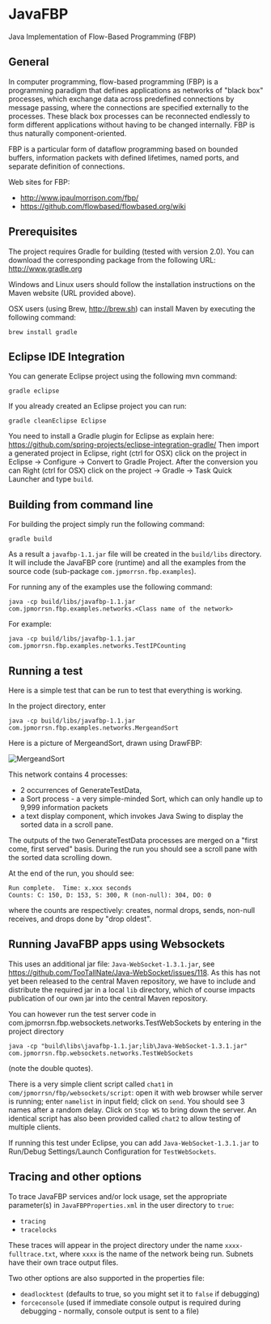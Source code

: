JavaFBP
===

Java Implementation of Flow-Based Programming (FBP)


General
---

In computer programming, flow-based programming (FBP) is a programming paradigm that defines applications as networks of "black box" processes, which exchange data across predefined connections by message passing, where the connections are specified externally to the processes. These black box processes can be reconnected endlessly to form different applications without having to be changed internally. FBP is thus naturally component-oriented.

FBP is a particular form of dataflow programming based on bounded buffers, information packets with defined lifetimes, named ports, and separate definition of connections.

Web sites for FBP: 
* http://www.jpaulmorrison.com/fbp/
* https://github.com/flowbased/flowbased.org/wiki

Prerequisites
---


The project requires Gradle for building (tested with version 2.0). You can download the corresponding package from the following URL: 
http://www.gradle.org

Windows and Linux users should follow the installation instructions on the Maven website (URL provided above).

OSX users (using Brew, http://brew.sh) can install Maven by executing the following command:

    brew install gradle


Eclipse IDE Integration
---

You can generate Eclipse project using the following mvn command:

    gradle eclipse

If you already created an Eclipse project you can run:

    gradle cleanEclipse Eclipse

You need to install a Gradle plugin for Eclipse as explain here:
https://github.com/spring-projects/eclipse-integration-gradle/
Then import a generated project in Eclipse, right (ctrl for OSX) click on the project in Eclipse -> Configure -> Convert to Gradle Project. After the conversion you can Right (ctrl for OSX) click on the project -> Gradle -> Task Quick Launcher and type `build`.


Building from command line
---

For building the project simply run the following command:

    gradle build

As a result a `javafbp-1.1.jar` file will be created in the `build/libs` directory. It will include the JavaFBP core (runtime) and all the examples from the source code (sub-package `com.jpmorrsn.fbp.examples`). 

For running any of the examples use the following command:

    java -cp build/libs/javafbp-1.1.jar com.jpmorrsn.fbp.examples.networks.<Class name of the network>

For example:

    java -cp build/libs/javafbp-1.1.jar com.jpmorrsn.fbp.examples.networks.TestIPCounting


Running a test
----

Here is a simple test that can be run to test that everything is working.

In the project directory, enter

    java -cp build/libs/javafbp-1.1.jar com.jpmorrsn.fbp.examples.networks.MergeandSort

Here is a picture of MergeandSort, drawn using DrawFBP:

![MergeandSort](https://github.com/jpaulm/javafbp/blob/master/docs/MergeandSort.png "Diagram of MergeandSort Network")
    
This network contains 4 processes: 

* 2 occurrences of GenerateTestData, 
* a Sort process - a very simple-minded Sort, which can only handle up to 9,999 information packets 
* a text display component, which invokes Java Swing to display the sorted data in a scroll pane. 
 
The outputs of the two GenerateTestData processes are merged on a "first come, first served" basis.  During the run you should see a scroll pane with the sorted data scrolling down.

At the end of the run, you should see:

    Run complete.  Time: x.xxx seconds
    Counts: C: 150, D: 153, S: 300, R (non-null): 304, DO: 0
    
where the counts are respectively: creates, normal drops, sends, non-null receives, and drops done by "drop oldest".   

Running JavaFBP apps using Websockets
-----

This uses an additional jar file: `Java-WebSocket-1.3.1.jar`, see https://github.com/TooTallNate/Java-WebSocket/issues/118.  As this has not yet been released to the central Maven repository, we have to include and distribute the required jar in a local `lib` directory, which of course impacts publication of our own jar into the central Maven repository.

You can however run the test server code in com.jpmorrsn.fbp.websockets.networks.TestWebSockets by entering in the project directory

    java -cp "build\libs\javafbp-1.1.jar;lib\Java-WebSocket-1.3.1.jar" com.jpmorrsn.fbp.websockets.networks.TestWebSockets
    
(note the double quotes).

There is a very simple client script called `chat1` in `com/jpmorrsn/fbp/websockets/script`: open it with web browser while server is running; enter `namelist` in input field; click on `send`. You should see 3 names after a random delay.  Click on `Stop WS` to bring down the server.  An identical script has also been provided called `chat2` to allow testing of multiple clients.

If running this test under Eclipse, you can add `Java-WebSocket-1.3.1.jar` to Run/Debug Settings/Launch Configuration for `TestWebSockets`.

Tracing and other options
---

To trace JavaFBP services and/or lock usage, set the appropriate parameter(s) in `JavaFBPProperties.xml` in the user directory to `true`:

* `tracing` 
* `tracelocks`

These traces will appear in the project directory under the name `xxxx-fulltrace.txt`, where `xxxx` is the name of the network being run.  Subnets have their own trace output files. 

Two other options are also supported in the properties file:

* `deadlocktest` (defaults to true, so you might set it to `false` if debugging) 
* `forceconsole` (used if immediate console output is required during debugging - normally, console output is sent to a file)
